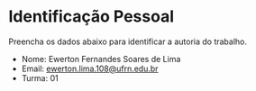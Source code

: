 # Identificação Pessoal

Preencha os dados abaixo para identificar a autoria do trabalho.

- Nome: Ewerton Fernandes Soares de Lima
- Email: ewerton.lima.108@ufrn.edu.br
- Turma: 01

